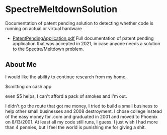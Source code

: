 # SpectreMeltdownSolution
Documentation of patent pending solution to detecting whether code is running on actual or virtual hardware

- [PatentPendingApplication.pdf](PatentPendingApplication.pdf)  Full documentation of patent pending application that was accepted in 2021, in case anyone needs a solution to the Spectre/Meltdown problem.

## About Me

I would like the ability to continue research from my home.  

$smitting on cash app    

even $5 helps, I can't afford a pack of smokes and I'm out.

I didn't go the route that got me money, I tried to build a small business to help other small businesses and 2008 destroyment.  I chose college instead of the easy money for .com and graduated in 2001 and moved to Phoenix on 8/13/2001.  At least all my code still runs, I guess.  I just wish I had more than 4 pennies, but I feel the world is punishing me for giving a shit.

